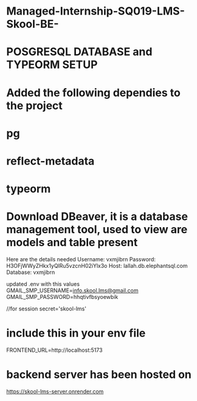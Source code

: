 # Managed-Internship-SQ019-LMS-Skool-BE-

# POSGRESQL DATABASE and TYPEORM SETUP

# Added the following dependies to the project
# pg
# reflect-metadata
# typeorm
# Download DBeaver, it is a database management tool, used to view are models and table present
Here are the details needed
Username: vxmjibrn
Password: H3OFjWWyZHkx1yQlRu5vzcnH02iYlx3o
Host: lallah.db.elephantsql.com
Database: vxmjibrn

updated .env with this values
GMAIL_SMP_USERNAME=info.skool.lms@gmail.com
GMAIL_SMP_PASSWORD=hhqtivfbsyoewbik

//for session
secret='skool-lms'

# include this in your env file 
FRONTEND_URL=http://localhost:5173


# backend server has been hosted on 
https://skool-lms-server.onrender.com

